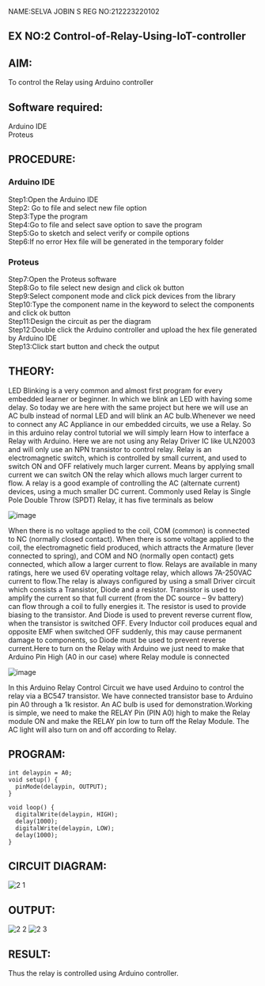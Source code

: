 NAME:SELVA JOBIN S
REG NO:212223220102
## EX NO:2 Control-of-Relay-Using-IoT-controller


##  AIM:
To control the Relay using Arduino controller

## Software required:
Arduino IDE </br>
Proteus

## PROCEDURE:
### Arduino IDE
Step1:Open the Arduino IDE </br>
Step2: Go to file and select new file option </br>
Step3:Type the program </br>
Step4:Go to file and select save option to save the program </br>
Step5:Go to sketch and select verify or compile options </br>
Step6:If no error Hex file will be generated in the temporary folder </br>

### Proteus
Step7:Open the Proteus software </br>
Step8:Go to file select new design and click ok button </br>
Step9:Select component mode and click pick devices from the library </br>
Step10:Type the component name in the keyword to select the components and click ok button </br>
Step11:Design the circuit as per the diagram </br>
Step12:Double click the Arduino controller and upload the hex file generated by Arduino IDE </br>
Step13:Click start button and check the output

## THEORY:
LED Blinking is a very common and almost first program for every embedded learner or beginner. In which we blink an LED with having some delay. So today we are here with the same project but here we will use an AC bulb instead of normal LED and will blink an AC bulb.Whenever we need to connect any AC Appliance in our embedded circuits, we use a Relay. So in this arduino relay control tutorial we will simply learn How to interface a Relay with Arduino. Here we are not using any Relay Driver IC like ULN2003 and will only use an NPN transistor to control relay.
Relay is an electromagnetic switch, which is controlled by small current, and used to switch ON and OFF relatively much larger current. Means by applying small current we can switch ON the relay which allows much larger current to flow. A relay is a good example of controlling the AC (alternate current) devices, using a much smaller DC current.  Commonly used Relay is Single Pole Double Throw (SPDT) Relay, it has five terminals as below

![image](https://github.com/anishkumar-Embedded/Control-of-Relay-Using-IoT-controller/assets/71547910/7883ec9f-4adc-4033-9acf-f16809fd73eb)

When there is no voltage applied to the coil, COM (common) is connected to NC (normally closed contact). When there is some voltage applied to the coil, the electromagnetic field produced, which attracts the Armature (lever connected to spring), and COM and NO (normally open contact) gets connected, which allow a larger current to flow. Relays are available in many ratings, here we used 6V operating voltage relay, which allows 7A-250VAC current to flow.The relay is always configured by using a small Driver circuit which consists a Transistor, Diode and a resistor. Transistor is used to amplify the current so that full current (from the DC source – 9v battery) can flow through a coil to fully energies it. The resistor is used to provide biasing to the transistor. And Diode is used to prevent reverse current flow, when the transistor is switched OFF. Every Inductor coil produces equal and opposite EMF when switched OFF suddenly, this may cause permanent damage to components, so Diode must be used to prevent reverse current.Here to turn on the Relay with Arduino we just need to make that Arduino Pin High (A0 in our case) where Relay module is connected

![image](https://github.com/anishkumar-Embedded/Control-of-Relay-Using-IoT-controller/assets/71547910/208c5221-8e60-4880-a5c8-cae317d7f211)

In this Arduino  Relay Control Circuit we have used Arduino to control the relay via a BC547 transistor. We have connected transistor base to Arduino pin A0 through a 1k resistor. An AC bulb is used for demonstration.Working is simple, we need to make the RELAY Pin (PIN A0) high to make the Relay module ON and make the RELAY pin low to turn off the Relay Module. The AC light will also turn on and off according to Relay.

## PROGRAM:
```
int delaypin = A0;
void setup() {
  pinMode(delaypin, OUTPUT);
}

void loop() {
  digitalWrite(delaypin, HIGH);
  delay(1000);
  digitalWrite(delaypin, LOW);
  delay(1000);
}
```
## CIRCUIT DIAGRAM:
![2 1](https://github.com/user-attachments/assets/13de3758-85ea-4263-8df4-0f806236852a)

## OUTPUT:
![2 2](https://github.com/user-attachments/assets/8acba82b-7b90-4cc5-ac3b-110f20e2eee6)
![2 3](https://github.com/user-attachments/assets/4a7b6b8d-ac32-482d-823c-d002bd56ebbf)

## RESULT:
Thus the relay is controlled using Arduino controller.

